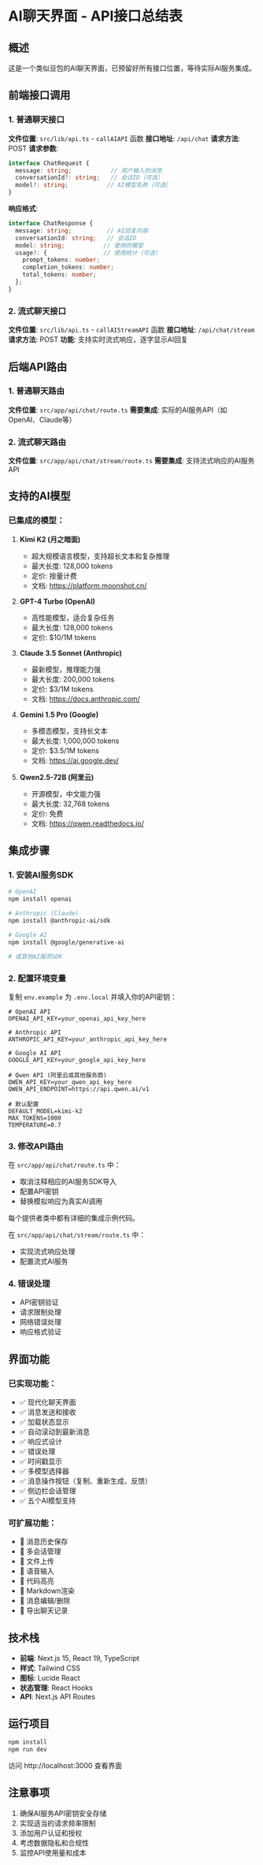 # AI聊天界面 - API接口总结表

## 概述
这是一个类似豆包的AI聊天界面，已预留好所有接口位置，等待实际AI服务集成。

## 前端接口调用

### 1. 普通聊天接口
**文件位置**: `src/lib/api.ts` - `callAIAPI` 函数
**接口地址**: `/api/chat`
**请求方法**: POST
**请求参数**:
```typescript
interface ChatRequest {
  message: string;           // 用户输入的消息
  conversationId?: string;   // 会话ID（可选）
  model?: string;           // AI模型名称（可选）
}
```
**响应格式**:
```typescript
interface ChatResponse {
  message: string;          // AI回复内容
  conversationId: string;   // 会话ID
  model: string;           // 使用的模型
  usage?: {                // 使用统计（可选）
    prompt_tokens: number;
    completion_tokens: number;
    total_tokens: number;
  };
}
```

### 2. 流式聊天接口
**文件位置**: `src/lib/api.ts` - `callAIStreamAPI` 函数
**接口地址**: `/api/chat/stream`
**请求方法**: POST
**功能**: 支持实时流式响应，逐字显示AI回复

## 后端API路由

### 1. 普通聊天路由
**文件位置**: `src/app/api/chat/route.ts`
**需要集成**: 实际的AI服务API（如OpenAI、Claude等）

### 2. 流式聊天路由
**文件位置**: `src/app/api/chat/stream/route.ts`
**需要集成**: 支持流式响应的AI服务API

## 支持的AI模型

### 已集成的模型：
1. **Kimi K2 (月之暗面)**
   - 超大规模语言模型，支持超长文本和复杂推理
   - 最大长度: 128,000 tokens
   - 定价: 按量计费
   - 文档: https://platform.moonshot.cn/

2. **GPT-4 Turbo (OpenAI)**
   - 高性能模型，适合复杂任务
   - 最大长度: 128,000 tokens
   - 定价: $10/1M tokens

3. **Claude 3.5 Sonnet (Anthropic)**
   - 最新模型，推理能力强
   - 最大长度: 200,000 tokens
   - 定价: $3/1M tokens
   - 文档: https://docs.anthropic.com/

4. **Gemini 1.5 Pro (Google)**
   - 多模态模型，支持长文本
   - 最大长度: 1,000,000 tokens
   - 定价: $3.5/1M tokens
   - 文档: https://ai.google.dev/

5. **Qwen2.5-72B (阿里云)**
   - 开源模型，中文能力强
   - 最大长度: 32,768 tokens
   - 定价: 免费
   - 文档: https://qwen.readthedocs.io/

## 集成步骤

### 1. 安装AI服务SDK
```bash
# OpenAI
npm install openai

# Anthropic (Claude)
npm install @anthropic-ai/sdk

# Google AI
npm install @google/generative-ai

# 或其他AI服务SDK
```

### 2. 配置环境变量
复制 `env.example` 为 `.env.local` 并填入你的API密钥：
```env
# OpenAI API
OPENAI_API_KEY=your_openai_api_key_here

# Anthropic API
ANTHROPIC_API_KEY=your_anthropic_api_key_here

# Google AI API
GOOGLE_API_KEY=your_google_api_key_here

# Qwen API (阿里云或其他服务商)
QWEN_API_KEY=your_qwen_api_key_here
QWEN_API_ENDPOINT=https://api.qwen.ai/v1

# 默认配置
DEFAULT_MODEL=kimi-k2
MAX_TOKENS=1000
TEMPERATURE=0.7
```

### 3. 修改API路由
在 `src/app/api/chat/route.ts` 中：
- 取消注释相应的AI服务SDK导入
- 配置API密钥
- 替换模拟响应为真实AI调用

每个提供者类中都有详细的集成示例代码。

在 `src/app/api/chat/stream/route.ts` 中：
- 实现流式响应处理
- 配置流式AI服务

### 4. 错误处理
- API密钥验证
- 请求限制处理
- 网络错误处理
- 响应格式验证

## 界面功能

### 已实现功能：
- ✅ 现代化聊天界面
- ✅ 消息发送和接收
- ✅ 加载状态显示
- ✅ 自动滚动到最新消息
- ✅ 响应式设计
- ✅ 错误处理
- ✅ 时间戳显示
- ✅ 多模型选择器
- ✅ 消息操作按钮（复制、重新生成、反馈）
- ✅ 侧边栏会话管理
- ✅ 五个AI模型支持

### 可扩展功能：
- 🔄 消息历史保存
- 🔄 多会话管理
- 🔄 文件上传
- 🔄 语音输入
- 🔄 代码高亮
- 🔄 Markdown渲染
- 🔄 消息编辑/删除
- 🔄 导出聊天记录

## 技术栈
- **前端**: Next.js 15, React 19, TypeScript
- **样式**: Tailwind CSS
- **图标**: Lucide React
- **状态管理**: React Hooks
- **API**: Next.js API Routes

## 运行项目
```bash
npm install
npm run dev
```

访问 http://localhost:3000 查看界面

## 注意事项
1. 确保AI服务API密钥安全存储
2. 实现适当的请求频率限制
3. 添加用户认证和授权
4. 考虑数据隐私和合规性
5. 监控API使用量和成本